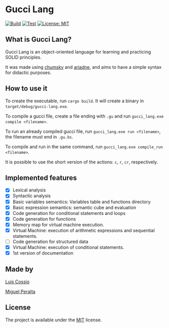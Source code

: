 # Gucci Lang

[![Build](https://github.com/coszio/gucci-lang/workflows/Build/badge.svg)](https://github.com/coszio/gucci-lang/actions/workflows/build.yml)
[![Test](https://github.com/coszio/gucci-lang/workflows/Test/badge.svg)](https://github.com/coszio/gucci-lang/actions/workflows/build.yml)
[![License: MIT](https://img.shields.io/badge/License-MIT-yellow.svg)](https://opensource.org/licenses/MIT)

## What is Gucci Lang?

Gucci Lang is an object-oriented language for learning and practicing SOLID principles.

It was made using [chumsky](https://github.com/zesterer/chumsky) and [ariadne](https://github.com/zesterer/ariadne), and aims to have a simple syntax for didactic purposes.

## How to use it

To create the executable, run `cargo build`. It will create a binary in `target/debug/gucci-lang.exe`.

To compile a gucci file, create a file ending with `.gu` and run `gucci_lang.exe compile <filename>`.

To run an already compiled gucci file, run `gucci_lang.exe run <filename>`, the filename must end in `.gu.bs`.

To compile and run in the same command, run `gucci_lang.exe compile_run <filename>`.

It is possible to use the short version of the actions: `c`, `r`, `cr`, respectively.

## Implemented features

- [x] Lexical analysis
- [x] Syntactic analysis
- [x] Basic variables semantics: Variables table and functions directory
- [x] Basic expression semantics: semantic cube and evaluation
- [x] Code generation for conditional statements and loops
- [x] Code generation for functions
- [x] Memory map for virtual machine execution. 
- [x] Virtual Machine: execution of arithmetic expressions and sequential statements.
- [ ] Code generation for structured data 
- [x] Virtual Machine: execution of conditional statements.
- [x] 1st version of documentation

## Made by

[Luis Cossio](https://github.com/coszio)

[Miguel Peralta](https://github.com/MiguelPeraltaP)

## License
The project is available under the [MIT](https://opensource.org/licenses/MIT) license.
